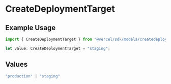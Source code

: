 # CreateDeploymentTarget

## Example Usage

```typescript
import { CreateDeploymentTarget } from "@vercel/sdk/models/createdeploymentop.js";

let value: CreateDeploymentTarget = "staging";
```

## Values

```typescript
"production" | "staging"
```